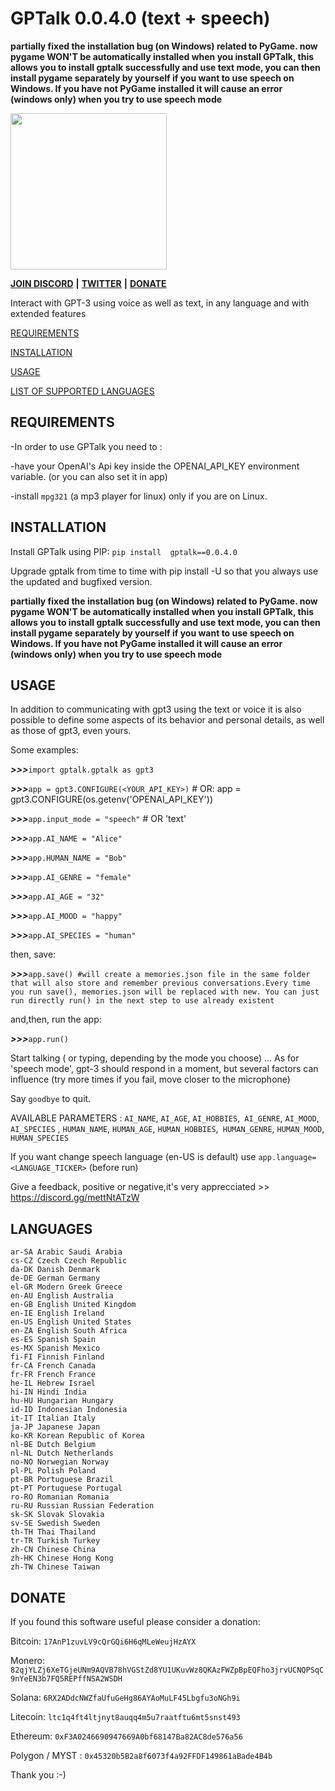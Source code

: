 # GPTalk 0.0.4.0 (text + speech)

**partially fixed the installation bug (on Windows) related to PyGame. now pygame WON'T be automatically installed when you install GPTalk, this allows you to install gptalk successfully and use text mode, you can then install pygame separately by yourself if you want to use speech on Windows. If you have not PyGame installed it will cause an error (windows only) when you try to use speech mode**

<img src="https://user-images.githubusercontent.com/114559605/213072836-213cd555-68fc-496a-8613-23c8dcf4c06c.png" height="250" width="250">


**[JOIN DISCORD](https://discord.gg/mettNtATzW)** **|** **[TWITTER](https://twitter.com/gptalk1)** **|** **[DONATE](https://github.com/0ut0flin3/GPTalk#donate)**

Interact with GPT-3 using voice as well as text, in any language and with extended features




[REQUIREMENTS](https://github.com/0ut0flin3/GPTalk#requirments)

[INSTALLATION](https://github.com/0ut0flin3/GPTalk#nstallation)

[USAGE](https://github.com/0ut0flin3/GPTalk#usage)

[LIST OF SUPPORTED LANGUAGES](https://github.com/0ut0flin3/GPTalk#languages)



## REQUIREMENTS


-In order to use GPTalk you need to :


-have your OpenAI's Api key inside the OPENAI_API_KEY environment variable. (or you can also set it in app)


-install `mpg321` (a mp3 player for linux) only if you are on Linux.




## INSTALLATION 

Install GPTalk using PIP: `pip install  gptalk==0.0.4.0`


Upgrade gptalk from time to time with pip install -U so that you always use the updated and bugfixed version.

**partially fixed the installation bug (on Windows) related to PyGame. now pygame WON'T be automatically installed when you install GPTalk, this allows you to install gptalk successfully and use text mode, you can then install pygame separately by yourself if you want to use speech on Windows. If you have not PyGame installed it will cause an error (windows only) when you try to use speech mode**


## USAGE

In addition to communicating with gpt3 using the text or voice it is also possible to define some aspects of its behavior and personal details, as well as those of gpt3, even yours.

Some examples:

***>>>***`import gptalk.gptalk as gpt3`

***>>>***`app = gpt3.CONFIGURE(<YOUR_API_KEY>)`  # OR: app = gpt3.CONFIGURE(os.getenv('OPENAI_API_KEY'))

***>>>***`app.input_mode = "speech"` # OR 'text'

***>>>***`app.AI_NAME = "Alice"`

***>>>***`app.HUMAN_NAME = "Bob"`

***>>>***`app.AI_GENRE = "female"`

***>>>***`app.AI_AGE = "32"`

***>>>***`app.AI_MOOD = "happy"`

***>>>***`app.AI_SPECIES = "human"`

then, save:


***>>>***`app.save() #will create a memories.json file in the same folder that will also store and remember previous conversations.Every time you run save(), memories.json will be replaced with new. You can just run directly run() in the next step to use already existent`

and,then, run the app:

***>>>***`app.run()`

Start talking ( or typing, depending by the mode you choose) ... As for 'speech mode', gpt-3  should respond in a moment, but several factors can influence (try more times if you fail, move closer to the microphone)


Say `goodbye` to quit.

AVAILABLE PARAMETERS  : `AI_NAME`, `AI_AGE`, `AI_HOBBIES`,` AI_GENRE`, `AI_MOOD`, `AI_SPECIES` , `HUMAN_NAME`, `HUMAN_AGE`, `HUMAN_HOBBIES`,` HUMAN_GENRE`, `HUMAN_MOOD`, `HUMAN_SPECIES`


If you want change speech language (en-US is default) use `app.language=<LANGUAGE_TICKER>` (before run)


Give a feedback, positive or negative,it's very apprecciated >> https://discord.gg/mettNtATzW



## LANGUAGES

```
ar-SA Arabic Saudi Arabia
cs-CZ Czech Czech Republic
da-DK Danish Denmark
de-DE German Germany
el-GR Modern Greek Greece
en-AU English Australia
en-GB English United Kingdom
en-IE English Ireland
en-US English United States
en-ZA English South Africa
es-ES Spanish Spain
es-MX Spanish Mexico
fi-FI Finnish Finland
fr-CA French Canada
fr-FR French France
he-IL Hebrew Israel
hi-IN Hindi India
hu-HU Hungarian Hungary
id-ID Indonesian Indonesia
it-IT Italian Italy
ja-JP Japanese Japan
ko-KR Korean Republic of Korea
nl-BE Dutch Belgium
nl-NL Dutch Netherlands
no-NO Norwegian Norway
pl-PL Polish Poland
pt-BR Portuguese Brazil
pt-PT Portuguese Portugal
ro-RO Romanian Romania
ru-RU Russian Russian Federation
sk-SK Slovak Slovakia
sv-SE Swedish Sweden
th-TH Thai Thailand
tr-TR Turkish Turkey
zh-CN Chinese China
zh-HK Chinese Hong Kong
zh-TW Chinese Taiwan
```




## DONATE

If you found this software useful please consider a donation:


Bitcoin:  `17AnP1zuvLV9cQrGQi6H6qMLeWeujHzAYX`

Monero: `82qjYLZj6XeTGjeUNm9AQVB78hVGStZd8YU1UKuvWz8QKAzFWZpBpEQFho3jrvUCNQPSqC9nYeEN3b7FQ5REPffNSA2WSDH`

Solana: `6RX2ADdcNWZfaUfuGeHg86AYAoMuLF45Lbgfu3oNGh9i`

Litecoin: `ltc1q4ft4ltjnyt8auqq4m5u7raatftu6mt5snst493`

Ethereum: `0xF3A0246690947669A0bf68147Ba82AC8de576a56`

Polygon / MYST : `0x45320b5B2a8f6073f4a92FFDF149861aBade4B4b`



Thank you :-)

